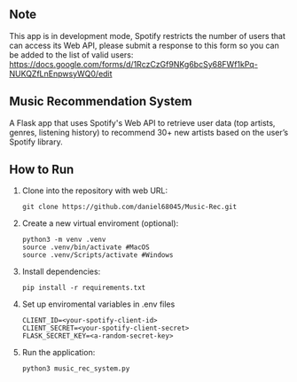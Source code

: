 ## Note

This app is in development mode, Spotify restricts the number of users that can access its Web API, please submit a response to this form so you can be added to the list of valid users: https://docs.google.com/forms/d/1RczCzGf9NKg6bcSy68FWf1kPq-NUKQZfLnEnpwsyWQ0/edit

## Music Recommendation System

A Flask app that uses Spotify's Web API to retrieve user data (top artists, genres, listening history) to recommend 30+ new artists based on the user’s Spotify library.

## How to Run

1. Clone into the repository with web URL:
   ```
   git clone https://github.com/daniel68045/Music-Rec.git
    ```
2. Create a new virtual enviroment (optional):
   ```
   python3 -m venv .venv
   source .venv/bin/activate #MacOS
   source .venv/Scripts/activate #Windows
   ```
3. Install dependencies:
   ```
   pip install -r requirements.txt
   ```
4. Set up enviromental variables in .env files
   ```
   CLIENT_ID=<your-spotify-client-id>
   CLIENT_SECRET=<your-spotify-client-secret>
   FLASK_SECRET_KEY=<a-random-secret-key>
   ```
5. Run the application:
   ```
   python3 music_rec_system.py
   ```
